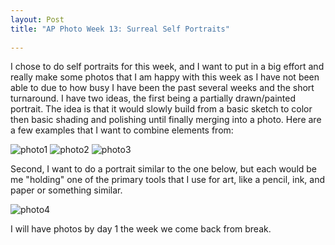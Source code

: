 ```yaml
---
layout: Post
title: "AP Photo Week 13: Surreal Self Portraits"
 
---
```


 

I chose to do self portraits for this week, and I want to put in a big
effort and really make some photos that I am happy with this week as I
have not been able to due to how busy I have been the past several weeks
and the short turnaround. I have two ideas, the first being a partially
drawn/painted portrait. The idea is that it would slowly build from a
basic sketch to color then basic shading and polishing until finally
merging into a photo. Here are a few examples that I want to combine
elements from:

![photo1][half-finished]
![photo2][half-painted]
![photo3][half-drawn]

Second, I want to do a portrait similar to the one below, but each would
be me "holding" one of the primary tools that I use for art, like a
pencil, ink, and paper or something similar.

![photo4][tools]

I will have photos by day 1 the week we come back from break.

[half-finished]: /assets/img/week13/half-finished.jpg
[half-painted]: /assets/img/week13/half-painted.jpg
[half-drawn]: /assets/img/week13/half-drawn.jpg
[tools]: /assets/img/week13/tools.jpg
